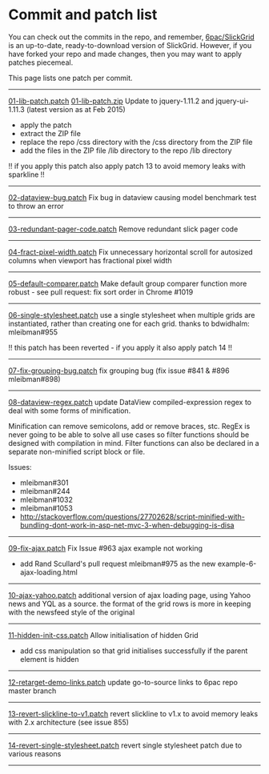 # Commit and patch list

You can check out the commits in the repo, and remember, [6pac/SlickGrid](https://github.com/6pac/SlickGrid) is an up-to-date, ready-to-download version of SlickGrid.
However, if you have forked your repo and made changes, then you may want to apply patches piecemeal.

This page lists one patch per commit.
***
<a href="01-lib-patch.patch" target="_blank">01-lib-patch.patch</a> <a href="01-lib-patch.zip" target="_blank">01-lib-patch.zip</a>
Update to jquery-1.11.2 and jquery-ui-1.11.3 (latest version as at Feb 2015)
- apply the patch
- extract the ZIP file
- replace the repo /css directory with the /css directory from the ZIP file
- add the files in the ZIP file /lib directory to the repo /lib directory 

!! if you apply this patch also apply patch 13 to avoid memory leaks with sparkline !!
***
<a href="02-dataview-bug.patch" target="_blank">02-dataview-bug.patch</a> Fix bug in dataview causing model benchmark test to throw an error
***
<a href="03-redundant-pager-code.patch" target="_blank">03-redundant-pager-code.patch</a> Remove redundant slick pager code
***
<a href="04-fract-pixel-width.patch" target="_blank">04-fract-pixel-width.patch</a> Fix unnecessary horizontal scroll for autosized columns when viewport has fractional pixel width
***
<a href="05-default-comparer.patch" target="_blank">05-default-comparer.patch</a> Make default group comparer function more robust - see pull request: fix sort order in Chrome #1019
***
<a href="06-single-stylesheet.patch" target="_blank">06-single-stylesheet.patch</a> use a single stylesheet when multiple grids are instantiated, rather than creating one for each grid. thanks to bdwidhalm: mleibman#955

!! this patch has been reverted - if you apply it also apply patch 14 !!
***
<a href="07-fix-grouping-bug.patch" target="_blank">07-fix-grouping-bug.patch</a> fix grouping bug (fix issue #841 & #896 mleibman#898)
***
<a href="08-dataview-regex.patch" target="_blank">08-dataview-regex.patch</a> update DataView compiled-expression regex to deal with some forms of minification.

Minification can remove semicolons, add or remove braces, stc. RegEx is never going to be able to solve all use cases so filter functions should be designed with compilation in mind.
Filter functions can also be declared in a separate non-minified script block or file.

Issues:
- mleibman#301
- mleibman#244
- mleibman#1032
- mleibman#1053
- http://stackoverflow.com/questions/27702628/script-minified-with-bundling-dont-work-in-asp-net-mvc-3-when-debugging-is-disa

***
<a href="09-fix-ajax.patch" target="_blank">09-fix-ajax.patch</a> Fix Issue #963 ajax example not working
- add Rand Scullard's pull request mleibman#975 as the new example-6-ajax-loading.html

***
<a href="10-ajax-yahoo.patch" target="_blank">10-ajax-yahoo.patch</a> additional version of ajax loading page, using Yahoo news and YQL as a source. the format of the grid rows is more in keeping with the newsfeed style of the original
***
<a href="11-hidden-init-css.patch" target="_blank">11-hidden-init-css.patch</a> Allow initialisation of hidden Grid
- add css manipulation so that grid initialises successfully if the parent element is hidden

***
<a href="12-retarget-demo-links.patch" target="_blank">12-retarget-demo-links.patch</a> update go-to-source links to 6pac repo master branch
***
<a href="13-revert-slickline-to-v1.patch" target="_blank">13-revert-slickline-to-v1.patch</a> revert slickline to v1.x to avoid memory leaks with 2.x architecture (see issue 855)
***
<a href="14-revert-single-stylesheet.patch" target="_blank">14-revert-single-stylesheet.patch</a> revert single stylesheet patch due to various reasons
***

